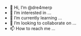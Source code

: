 - 👋 Hi, I’m @dre4merp
- 👀 I’m interested in ...
- 🌱 I’m currently learning ...
- 💞️ I’m looking to collaborate on ...
- 📫 How to reach me ...

<!---
dre4merp/dre4merp is a ✨ special ✨ repository because its `README.md` (this file) appears on your GitHub profile.
You can click the Preview link to take a look at your changes.
--->
